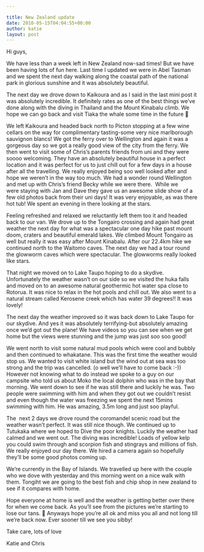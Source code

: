```yaml
---

title: New Zealand update
date: 2010-05-15T04:04:55+00:00
author: katie
layout: post
---
```

Hi guys,

We have less than a week left in New Zealand now-sad times! But we have been having lots of fun here. Last time I updated we were in Abel Tasman and we spent the next day walking along the coastal path of the national park in glorious sunshine and it was absolutely beautiful.

The next day we drove down to Kaikoura and as I said in the last mini post it was absolutely incredible. It definitely rates as one of the best things we&#8217;ve done along with the diving in Thailand and the Mount Kinabalu climb. We hope we can go back and visit Tiaka the whale some time in the future 🙂

We left Kaikoura and headed back north to Picton stopping at a few wine cellars on the way for complimentary tasting-some very nice marlborough sauvignon blancs! We got the ferry over to Wellington and again it was a gorgeous day so we got a really good view of the city from the ferry. We then went to visit some of Chris&#8217;s parents friends from uni and they were soooo welcoming. They have an absolutely beautiful house in a perfect location and it was perfect for us to just chill out for a few days in a house after all the travelling. We really enjoyed being soo well looked after and hope we weren&#8217;t in the way too much. We had a wonder round Wellington and met up with Chris&#8217;s friend Becky while we were there.  While we were staying with Jan and Dave they gave us an awesome slide show of a few old photos back from their uni days! It was very enjoyable, as was there hot tub! We spent an evening in there looking at the stars.

Feeling refreshed and relaxed we reluctantly left them too it and headed back to our van. We drove up to the Tongairo crossing and again had great weather the next day for what was a spectacular one day hike past mount doom, craters and beautiful emerald lakes. We climbed Mount Tongairo as well but really it was easy after Mount Kinabalu. After our 22.4km hike we continued north to the Waitomo caves. The next day we had a tour round the glowworm caves which were spectacular. The glowworms really looked like stars.

That night we moved on to Lake Taupo hoping to do a skydive. Unfortunately the weather wasn&#8217;t on our side so we visited the huka falls and moved on to an awesome natural geothermic hot water spa close to Rotorua. It was nice to relax in the hot pools and chill out. We also went to a natural stream called Kerosene creek which has water 39 degrees!! It was lovely!

The next day the weather improved so it was back down to Lake Taupo for our skydive. And yes it was absolutely terrifying-but absolutely amazing once we&#8217;d got out the plane! We have videos so you can see when we get home but the views were stunning and the jump was just soo soo good!

We went north to visit some natural mud pools which were cool and bubbly and then continued to whakatane. This was the first time the weather would stop us. We wanted to visit white island but the wind out at sea was too strong and the trip was cancelled. (o well we&#8217;ll have to come back :-)) However not knowing what to do instead we spoke to a guy on our campsite who told us about Moko the local dolphin who was in the bay that morning. We went down to see if he was still there and luckily he was. Two people were swimming with him and when they got out we couldn&#8217;t resist and even though the water was freezing we spent the next 15mins swimming with him. He was amazing, 3.5m long and just soo playful.

The  next 2 days we drove round the coromandel scenic road but the weather wasn&#8217;t perfect. It was still nice though. We continued up to Tutukaka where we hoped to Dive the poor knights. Luckily the weather had calmed and we went out. The diving was incredible! Loads of yellow kelp you could swim through and scorpion fish and stingrays and millions of fish. We really enjoyed our day there. We hired a camera again so hopefully they&#8217;ll be some good photos coming up.

We&#8217;re currently in the Bay of Islands. We travelled up here with the couple who we dove with yesterday and this morning went on a nice walk with them. Tongiht we are going to the best fish and chip shop in new zealand to see if it compares with home.

Hope everyone at home is well and the weather is getting better over there for when we come back. As you&#8217;ll see from the pictures we&#8217;re starting to lose our tans. 🙁 Anyways hope you&#8217;re all ok and miss you all and not long till we&#8217;re back now. Ever sooner till we see you sibby!

Take care, lots of love

Katie and Chris